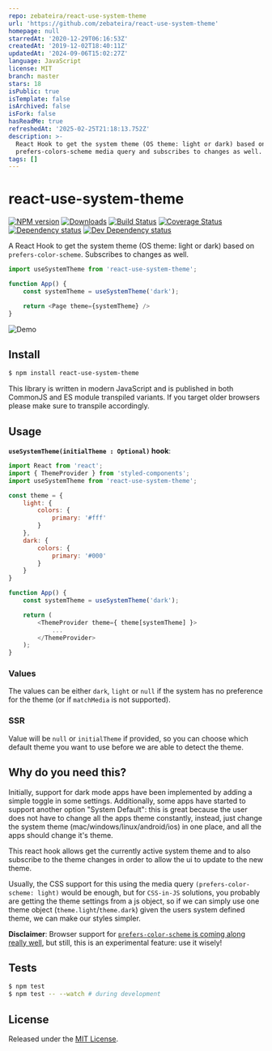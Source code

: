 ```yaml
---
repo: zebateira/react-use-system-theme
url: 'https://github.com/zebateira/react-use-system-theme'
homepage: null
starredAt: '2020-12-29T06:16:53Z'
createdAt: '2019-12-02T18:40:11Z'
updatedAt: '2024-09-06T15:02:27Z'
language: JavaScript
license: MIT
branch: master
stars: 18
isPublic: true
isTemplate: false
isArchived: false
isFork: false
hasReadMe: true
refreshedAt: '2025-02-25T21:18:13.752Z'
description: >-
  React Hook to get the system theme (OS theme: light or dark) based on
  prefers-colors-scheme media query and subscribes to changes as well.
tags: []
---
```


# react-use-system-theme

[![NPM version][npm-image]][npm-url] [![Downloads][downloads-image]][npm-url] [![Build Status][travis-image]][travis-url] [![Coverage Status][codecov-image]][codecov-url] [![Dependency status][david-dm-image]][david-dm-url] [![Dev Dependency status][david-dm-dev-image]][david-dm-dev-url]

[npm-url]:https://npmjs.org/package/react-use-system-theme
[downloads-image]:https://img.shields.io/npm/dm/react-use-system-theme.svg
[npm-image]:https://img.shields.io/npm/v/react-use-system-theme.svg
[travis-url]:https://travis-ci.org/zebateira/react-use-system-theme
[travis-image]:https://img.shields.io/travis/zebateira/react-use-system-theme/master.svg
[codecov-url]:https://codecov.io/gh/zebateira/react-use-system-theme
[codecov-image]:https://img.shields.io/codecov/c/github/zebateira/react-use-system-theme/master.svg
[david-dm-url]:https://david-dm.org/zebateira/react-use-system-theme
[david-dm-image]:https://img.shields.io/david/zebateira/react-use-system-theme.svg
[david-dm-dev-url]:https://david-dm.org/zebateira/react-use-system-theme?type=dev
[david-dm-dev-image]:https://img.shields.io/david/dev/zebateira/react-use-system-theme.svg

A React Hook to get the system theme (OS theme: light or dark) based on `prefers-color-scheme`. Subscribes to changes as well.

```js
import useSystemTheme from 'react-use-system-theme';

function App() {
    const systemTheme = useSystemTheme('dark');

    return <Page theme={systemTheme} />
}
```


![Demo](https://i.imgur.com/XHbuLIb.gif)


## Install

```sh
$ npm install react-use-system-theme
```

This library is written in modern JavaScript and is published in both CommonJS and ES module transpiled variants. If you target older browsers please make sure to transpile accordingly.

## Usage

**`useSystemTheme(initialTheme : Optional)` hook**:

```js
import React from 'react';
import { ThemeProvider } from 'styled-components';
import useSystemTheme from 'react-use-system-theme';

const theme = {
    light: {
        colors: {
            primary: '#fff'
        }
    },
    dark: {
        colors: {
            primary: '#000'
        }
    }
}

function App() {
    const systemTheme = useSystemTheme('dark');

    return (
        <ThemeProvider theme={ theme[systemTheme] }>
            ...
        </ThemeProvider>
    );
}
```

### Values

The values can be either `dark`, `light` or `null` if the system has no preference for the theme (or if `matchMedia` is not supported).

### SSR

Value will be `null` or `initialTheme` if provided, so you can choose which default theme you want to use before we are able to detect the theme.

## Why do you need this?

Initially, support for dark mode apps have been implemented by adding a simple toggle in some settings.
Additionally, some apps have started to support another option "System Default": this is great because the user does not have to change all the apps theme constantly, instead, just change the system theme (mac/windows/linux/android/ios) in one place, and all the apps should change it's theme.

This react hook allows get the currently active system theme and to also subscribe to the theme changes in order to allow the ui to update to the new theme.

Usually, the CSS support for this using the media query `(prefers-color-scheme: light)` would be enough, but for `CSS-in-JS` solutions, you probably are getting the theme settings from a js object, so if we can simply use one theme object (`theme.light`/`theme.dark`) given the users system defined theme, we can make our styles simpler.

**Disclaimer**: Browser support for [`prefers-color-scheme` is coming along really well](https://caniuse.com/#feat=prefers-color-scheme), but still, this is an experimental feature: use it wisely!


## Tests

```sh
$ npm test
$ npm test -- --watch # during development
```


## License

Released under the [MIT License](https://www.opensource.org/licenses/mit-license.php).
